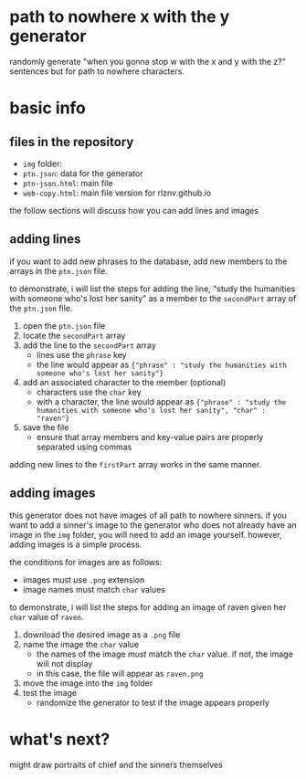 # path to nowhere x with the y generator
randomly generate "when you gonna stop w with the x and y with the z?" sentences but for path to nowhere characters.

# basic info

## files in the repository

- `img` folder:
- `ptn.json`: data for the generator
- `ptn-json.html`: main file
- `web-copy.html`: main file version for rlznv.github.io

the follow sections will discuss how you can add lines and images

## adding lines 
if you want to add new phrases to the database, add new members to the arrays in the `ptn.json` file.

to demonstrate, i will list the steps for adding the line, "study the humanities with someone who's lost her sanity" as a member to the `secondPart` array of the `ptn.json` file.


1. open the `ptn.json` file
2. locate the `secondPart` array
3. add the line to the `secondPart` array
    - lines use the `phrase` key
    - the line would appear as `{"phrase" : "study the humanities with someone who's lost her sanity"}`
4. add an associated character to the member (optional)
    - characters use the `char` key
    - with a character, the line would appear as `{"phrase" : "study the humanities with someone who's lost her sanity", "char" : "raven"}`
5. save the file
    - ensure that array members and key-value pairs are properly separated using commas

adding new lines to the `firstPart` array works in the same manner.

## adding images
this generator does not have images of all path to nowhere sinners. if you want to add a sinner's image to the generator who does not already have an image in the `img` folder, you will need to add an image yourself. however, adding images is a simple process.

the conditions for images are as follows:
- images must use `.png` extension
- image names must match `char` values

to demonstrate, i will list the steps for adding an image of raven given her `char` value of `raven`.

1. download the desired image as a `.png` file
2. name the image the `char` value
    - the names of the image *must* match the `char` value. if not, the image will not display
    - in this case, the file will appear as `raven.png`
3. move the image into the `img` folder
4. test the image
    - randomize the generator to test if the image appears properly 

# what's next?

might draw portraits of chief and the sinners themselves